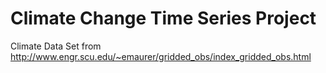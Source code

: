 # Climate Change Time Series Project
Climate Data Set from http://www.engr.scu.edu/~emaurer/gridded_obs/index_gridded_obs.html 
